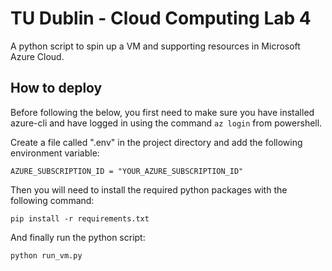 # TU Dublin - Cloud Computing Lab 4

A python script to spin up a VM and supporting resources in Microsoft Azure Cloud.


## How to deploy

Before following the below, you first need to make sure you have installed azure-cli and have logged in using the command ```az login``` from powershell.

Create a file called ".env" in the project directory and add the following environment variable:

```
AZURE_SUBSCRIPTION_ID = "YOUR_AZURE_SUBSCRIPTION_ID"
```

Then you will need to install the required python packages with the following command:

```
pip install -r requirements.txt
```

And finally run the python script:

```
python run_vm.py
```
